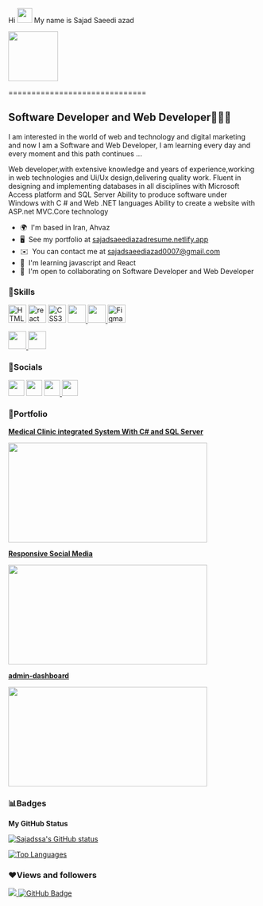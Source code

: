 Hi <img src="https://raw.githubusercontent.com/MartinHeinz/MartinHeinz/master/wave.gif" width="30px"> My name is Sajad Saeedi azad

<img src="https://instagram.fllk1-6.fna.fbcdn.net/v/t51.2885-19/277217512_385018029850464_6833734361770578197_n.jpg?stp=dst-jpg_s150x150&_nc_ht=instagram.fllk1-6.fna.fbcdn.net&_nc_cat=100&_nc_ohc=lK2oEI6d1ysAX8dlo6i&edm=ALbqBD0BAAAA&ccb=7-4&oh=00_AT_JNmXxaXhyTd2Iq8buKPIYFys5BCrze1IBgPhKqZL8JQ&oe=628C7EEA&_nc_sid=9a90d6" 
     widt="100" height="100"  align="center"  >
 
==============================

Software Developer and Web Developer👨🏻‍💻
---------------------------------
I am interested in the world of web and technology and digital marketing and now I am a Software and Web Developer, I am learning every day and every moment and this path continues ...

Web developer,with extensive knowledge and years of experience,working in web technologies and Ui/Ux design,delivering quality work. Fluent in designing and implementing databases in all disciplines with Microsoft Access platform and SQL Server Ability to produce software under Windows with C # and Web .NET languages Ability to create a website with ASP.net MVC.Core technology



* 🌍  I'm based in Iran, Ahvaz
* 🖥️  See my portfolio at [sajadsaeediazadresume.netlify.app](http://sajadsaeediazadresume.netlify.app)
* ✉️  You can contact me at [sajadsaeediazad0007@gmail.com](mailto:sajadsaeediazad0007@gmail.com)
* 🧠  I'm learning javascript and React
* 🤝  I'm open to collaborating on Software Developer and Web Developer


### 🚀Skills

<p align="left">
<a href="https://developer.mozilla.org/en-US/docs/Glossary/HTML5" target="_blank" rel="noreferrer"><img src="https://raw.githubusercontent.com/danielcranney/readme-generator/main/public/icons/skills/html5-colored.svg" width="36" height="36" alt="HTML5" /></a>
<img alt="react"  width="36" height="36" src="https://img.icons8.com/color/240/000000/react-native.png" />
<a href="https://www.w3.org/TR/CSS/#css" target="_blank" rel="noreferrer"><img src="https://raw.githubusercontent.com/danielcranney/readme-generator/main/public/icons/skills/css3-colored.svg" width="36" height="36" alt="CSS3" /></a>
<a href="https://docs.microsoft.com/en-us/dotnet/csharp/" target="_blank" rel="noreferrer"><img src="https://img.icons8.com/color/48/000000/c-sharp-logo.png" width="36" height="36"/> </a>
  <a href="https://www.javascript.com/" target="_blank" rel="noreferrer"><img src="https://img.icons8.com/color/48/000000/javascript--v2.png" width="36" height="36" /> </a>
  <a href="https://www.figma.com/" target="_blank" rel="noreferrer"><img src="https://raw.githubusercontent.com/danielcranney/readme-generator/main/public/icons/skills/figma-colored.svg" width="36" height="36" alt="Figma" /></a>
 
<a href="https://www.microsoft.com/en-us/microsoft-365/access"><img src="https://img.icons8.com/color/48/000000/microsoft-access-2019.png" width="36" height="36"/>
  </a>
  <a href="https://www.office.com/"><img src="https://img.icons8.com/fluency/48/000000/microsoft-office-2019.png" width="36" height="36" />
  </a> </p>


### 📱Socials

<p align="left"> <a href="https://www.github.com/Sajadssa" target="_blank" rel="noreferrer"><img src="https://raw.githubusercontent.com/danielcranney/readme-generator/main/public/icons/socials/github.svg" width="32" height="32" /></a> <a href="http://www.instagram.com/sajad_saeedi_azad" target="_blank" rel="noreferrer"><img src="https://raw.githubusercontent.com/danielcranney/readme-generator/main/public/icons/socials/instagram.svg" width="32" height="32" /></a>
  <a href="https://www.linkedin.com/in/sajad-saeedi-azad-2085b9102/?original_referer=https%3A%2F%2Fwww%2Ebing%2Ecom%2F&originalSubdomain=ir" target="_blank" rel="noreferrer"><img src="https://raw.githubusercontent.com/danielcranney/readme-generator/main/public/icons/socials/linkedin.svg" width="32" height="32" />
  </a> 
  <a href="https://www.twitter.com/sajadsaeediaza77" target="_blank" rel="noreferrer"><img src="https://raw.githubusercontent.com/danielcranney/readme-generator/main/public/icons/socials/twitter.svg" width="32" height="32" /></a></p>
  
### 💼Portfolio
<a href="https://github.com/Sajadssa/Intelligent-Patient-Admission-Management-System"><b>Medical Clinic integrated System With C# and SQL Server</b></a>
     

     
 <img src="https://user-images.githubusercontent.com/55943862/169033668-b315ff42-3ff2-4df0-be1c-4abcee454330.png" width="400" height="200" border-radius=20>
 
    
<a href="https://github.com/Sajadssa/Responsive-Social-media"><b>Responsive Social Media</b></a>
     
<img src="https://user-images.githubusercontent.com/55943862/169060674-ba8e6f4c-7070-4837-86dc-bc54343cd759.png" width="400" height="200">

<a href="https://github.com/Sajadssa/admin-dashboard"><b>admin-dashboard</b></a>
 
<img src="https://user-images.githubusercontent.com/55943862/169075334-98218f94-2fd0-490d-a486-2bff4603da11.png" width="400" height="200">


### 📊Badges

<b>My GitHub Status</b>

<a href="http://www.github.com/Sajadssa"><img src="https://github-readme-stats.vercel.app/api?username=Sajadssa&show_icons=true&hide=prs,&count_private=true&title_color=0891b2&text_color=ffffff&icon_color=0891b2&bg_color=1c1917&hide_border=true&show_icons=true" alt="Sajadssa's GitHub status" /></a>

<a href="https://github.com/Sajadssa" align="left"><img src="https://github-readme-stats.vercel.app/api/top-langs/?username=Sajadssa&langs_count=10&title_color=0891b2&text_color=ffffff&icon_color=0891b2&bg_color=1c1917&hide_border=true&locale=en&custom_title=Top%20%Languages" alt="Top Languages" /></a>


### ❤Views and followers

<a href="https://github.com/Meghna-DAS/github-profile-views-counter">
    <img src="https://komarev.com/ghpvc/?username=Sajadssa">
</a>
<a href="https://github.com/Sajadssa?tab=followers"><img src="https://img.shields.io/github/followers/Sajadssa?label=Followers&style=social" alt="GitHub Badge"></a>

 
